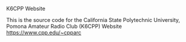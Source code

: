 K6CPP Website

This is the source code for the California State Polytechnic University, Pomona Amateur Radio Club (K6CPP) Website
https://www.cpp.edu/~cpparc
